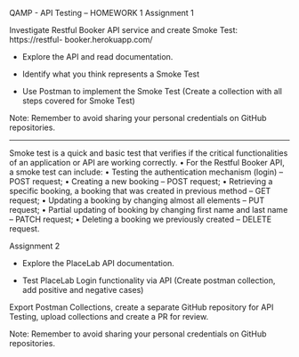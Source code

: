 
QAMP - API Testing – HOMEWORK 1
Assignment 1

Investigate Restful Booker API service and create Smoke Test: https://restful-
booker.herokuapp.com/

- Explore the API and read documentation.

- Identify what you think represents a Smoke Test

- Use Postman to implement the Smoke Test (Create a collection with all steps 
covered for Smoke Test)

Note: Remember to avoid sharing your personal credentials on GitHub 
repositories.
____________________________________________________________________
Smoke test is a quick and basic test that verifies if the critical functionalities of an application or API are working correctly.
•	For the Restful Booker API, a smoke test can include:
•	Testing the authentication mechanism (login) – POST request;
•	Creating a new booking – POST request;
•	Retrieving a specific booking, a booking that was created in previous method – GET request;
•	Updating a booking by changing almost all elements – PUT request;
•	Partial updating of booking by changing first name and last name – PATCH request; 
•	Deleting a booking we previously created – DELETE request.







Assignment 2

- Explore the PlaceLab API documentation.

- Test PlaceLab Login functionality via API (Create postman collection, add positive 
and negative cases)

Export Postman Collections, create a separate GitHub repository for API Testing, 
upload collections and create a PR for review.

Note: Remember to avoid sharing your personal credentials on GitHub 
repositories.

